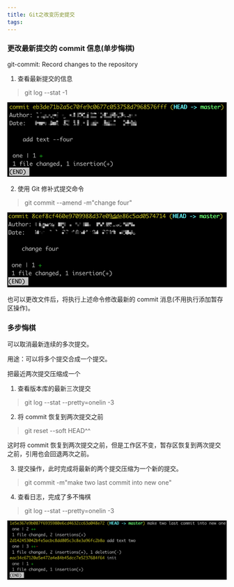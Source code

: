 ```yaml
---
title: Git之改变历史提交
tags:
---
```



### 更改最新提交的 commit 信息(单步悔棋)

git-commit: Record changes to the repository

1. 查看最新提交的信息


> git log --stat -1

![](/../images/2019_07_26_01.png)

2. 使用 Git 修补式提交命令

> git commit --amend -m"change four"

![](/../images/2019_07_26_02.png)

也可以更改文件后，将执行上述命令修改最新的 commit 消息(不用执行添加暂存区操作)。


### 多步悔棋


可以取消最新连续的多次提交。

用途：可以将多个提交合成一个提交。

把最近两次提交压缩成一个

1. 查看版本库的最新三次提交

> git log --stat --pretty=onelin -3

2. 将 commit 恢复到两次提交之前

> git reset --soft HEAD^^

这时将 commit 恢复到两次提交之前，但是工作区不变，暂存区恢复到两次提交之前，引用也会回退两次之前。

3. 提交操作，此时完成将最新的两个提交压缩为一个新的提交。

> git commit -m"make two last commit into new one"

4. 查看日志，完成了多不悔棋

> git log --stat --pretty=onelin -3

![](/../images/2019_07_26_03.png)